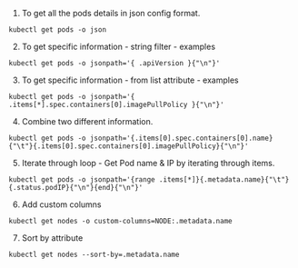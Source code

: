 1. To get all the pods details in json config format. 

`kubectl get pods -o json`

2. To get specific information - string filter - examples

`kubectl get pods -o jsonpath='{ .apiVersion }{"\n"}'`

3. To get specific information - from list attribute - examples

`kubectl get pods -o jsonpath='{ .items[*].spec.containers[0].imagePullPolicy }{"\n"}'`

4. Combine two different information.

`kubectl get pods -o jsonpath='{.items[0].spec.containers[0].name}{"\t"}{.items[0].spec.containers[0].imagePullPolicy}{"\n"}'`

5. Iterate through loop - Get Pod name & IP by iterating through items.

 `kubectl get pods -o jsonpath='{range .items[*]}{.metadata.name}{"\t"}{.status.podIP}{"\n"}{end}{"\n"}'`

6. Add custom columns

`kubectl get nodes -o custom-columns=NODE:.metadata.name`

7. Sort by attribute

`kubectl get nodes --sort-by=.metadata.name`

